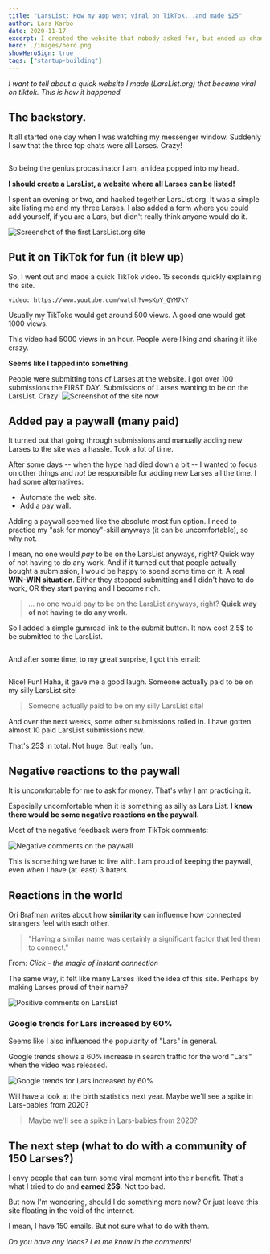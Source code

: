 ```yaml
---
title: "LarsList: How my app went viral on TikTok...and made $25"
author: Lars Karbo
date: 2020-11-17
excerpt: I created the website that nobody asked for, but ended up changing the popularity of the name "Lars" forever.
hero: ./images/hero.png
showHeroSign: true
tags: ["startup-building"]
---
```



*I want to tell about a quick website I made (LarsList.org) that became viral on tiktok. This is how it happened.*

## The backstory.

It all started one day when I was watching my messenger window. Suddenly I saw that the three top chats were all Larses. Crazy!

<img src='./images/larses-in-messenger.png' alt='' small />

So being the genius procastinator I am, an idea popped into my head.

**I should create a LarsList, a website where all Larses can be listed!**

I spent an evening or two, and hacked together LarsList.org. It was a simple site listing me and my three Larses. I also added a form where you could add yourself, if you are a Lars, but didn't really think anyone would do it.

<img src='./images/screenshot-first-site.png' alt='Screenshot of the first LarsList.org site' />

## Put it on TikTok for fun (it blew up)

So, I went out and made a quick TikTok video. 15 seconds quickly explaining the site.

`video: https://www.youtube.com/watch?v=sKpY_QYM7kY`

Usually my TikToks would get around 500 views. A good one would get 1000 views.

This video had 5000 views in an hour. People were liking and sharing it like crazy.


**Seems like I tapped into something.**

People were submitting tons of Larses at the website. I got over 100 submissions the FIRST DAY. Submissions of Larses wanting to be on the LarsList. Crazy!
<img src='./images/screenshot-now.png' alt='Screenshot of the site now' />


## Added pay a paywall (many paid)

It turned out that going through submissions and manually adding new Larses to the site was a hassle. Took a lot of time.

After some days -- when the hype had died down a bit -- I wanted to focus on other things and *not* be responsible for adding new Larses all the time. I had some alternatives:

* Automate the web site.
* Add a pay wall.

Adding a paywall seemed like the absolute most fun option. I need to practice my "ask for money"-skill anyways (it can be uncomfortable), so why not.

I mean, no one would *pay* to be on the LarsList anyways, right? Quick way of not having to do any work. And if it turned out that people actually bought a submission, I would be happy to spend some time on it. A real **WIN-WIN situation**. Either they stopped submitting and I didn't have to do work, OR they start paying and I become rich.

> ... no one would pay to be on the LarsList anyways, right? **Quick way of not having to do any work**.

So I added a simple gumroad link to the submit button. It now cost 2.5$ to be submitted to the LarsList.

<img src='./images/popup2.png' alt='' />

And after some time, to my great surprise, I got this email:

<img src='./images/lars-submission.png' alt='' />

Nice! Fun! Haha, it gave me a good laugh. Someone actually paid to be on my silly LarsList site!

> Someone actually paid to be on my silly LarsList site!

And over the next weeks, some other submissions rolled in. I have gotten almost 10 paid LarsList submissions now.

That's 25$ in total. Not huge. But really fun.


## Negative reactions to the paywall

It is uncomfortable for me to ask for money. That's why I am practicing it.

Especially uncomfortable when it is something as silly as Lars List. **I knew there would be some negative reactions on the paywall.**

Most of the negative feedback were from TikTok comments:

![Negative comments on the paywall](./images/commentsnegative.png)

This is something we have to live with. I am proud of keeping the paywall, even when I have (at least) 3 haters.

## Reactions in the world

Ori Brafman writes about how **similarity** can influence how connected strangers feel with each other.

> "Having a similar name was certainly a significant factor that led them to connect."

From: *Click - the magic of instant connection*

The same way, it felt like many Larses liked the idea of this site. Perhaps by making Larses proud of their name?

![Positive comments on LarsList](./images/commentspositive.png)


### Google trends for Lars increased by 60%

Seems like I also influenced the popularity of "Lars" in general.

Google trends shows a 60% increase in search traffic for the word "Lars" when the video was released.

<img src='./images/googletrends.png' alt='Google trends for Lars increased by 60%' />

Will have a look at the birth statistics next year. Maybe we'll see a spike in Lars-babies from 2020?

> Maybe we'll see a spike in Lars-babies from 2020?

## The next step (what to do with a community of 150 Larses?)

I envy people that can turn some viral moment into their benefit. That's what I tried to do and **earned 25$**. Not too bad.

But now I'm wondering, should I do something more now? Or just leave this site floating in the void of the internet.

I mean, I have 150 emails. But not sure what to do with them.

<!-- ### Lars of the month

Yes, we started with ads on LarsList, BUT you need to fulfill these requirements:

* Only Larses can advertise
* It costs 15$ for a month -->

*Do you have any ideas? Let me know in the comments!*